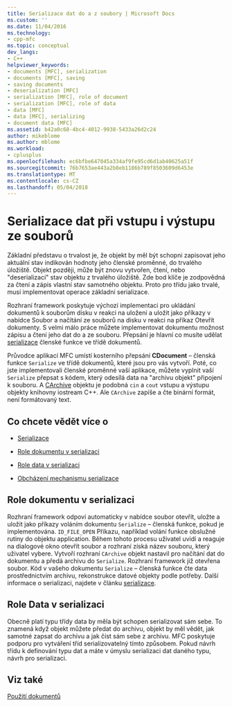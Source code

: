 ```yaml
---
title: Serializace dat do a z soubory | Microsoft Docs
ms.custom: ''
ms.date: 11/04/2016
ms.technology:
- cpp-mfc
ms.topic: conceptual
dev_langs:
- C++
helpviewer_keywords:
- documents [MFC], serialization
- documents [MFC], saving
- saving documents
- deserialization [MFC]
- serialization [MFC], role of document
- serialization [MFC], role of data
- data [MFC]
- data [MFC], serializing
- document data [MFC]
ms.assetid: b42a0c68-4bc4-4012-9938-5433a26d2c24
author: mikeblome
ms.author: mblome
ms.workload:
- cplusplus
ms.openlocfilehash: ec6bfbe647045a334af9fe95cd6d1ab40625a51f
ms.sourcegitcommit: 76b7653ae443a2b8eb1186b789f8503609d6453e
ms.translationtype: MT
ms.contentlocale: cs-CZ
ms.lasthandoff: 05/04/2018
---
```

# <a name="serializing-data-to-and-from-files"></a>Serializace dat při vstupu i výstupu ze souborů
Základní představu o trvalost je, že objekt by měl být schopni zapisovat jeho aktuální stav indikován hodnoty jeho členské proměnné, do trvalého úložiště. Objekt později, může být znovu vytvořen, čtení, nebo "deserializaci" stav objektu z trvalého úložiště. Zde bod klíče je zodpovědná za čtení a zápis vlastní stav samotného objektu. Proto pro třídu jako trvalé, musí implementovat operace základní serializace.  
  
 Rozhraní framework poskytuje výchozí implementaci pro ukládání dokumentů k souborům disku v reakci na uložení a uložit jako příkazy v nabídce Soubor a načítání ze souborů na disku v reakci na příkaz Otevřít dokumenty. S velmi málo práce můžete implementovat dokumentu možnost zápisu a čtení jeho dat do a ze souboru. Přepsání je hlavní co musíte udělat [serializace](../mfc/reference/cobject-class.md#serialize) členské funkce ve třídě dokumentů.  
  
 Průvodce aplikací MFC umístí kosterního přepsání **CDocument** – členská funkce `Serialize` ve třídě dokumentů, které jsou pro vás vytvoří. Poté, co jste implementovali členské proměnné vaší aplikace, můžete vyplnit vaší `Serialize` přepsat s kódem, který odesílá data na "archivu objekt" připojení k souboru. A [CArchive](../mfc/reference/carchive-class.md) objektu je podobná `cin` a `cout` vstupu a výstupu objekty knihovny iostream C++. Ale `CArchive` zapíše a čte binární formát, není formátovaný text.  
  
## <a name="what-do-you-want-to-know-more-about"></a>Co chcete vědět více o  
  
-   [Serializace](../mfc/serialization-in-mfc.md)  
  
-   [Role dokumentu v serializaci](#_core_the_document.92.s_role_in_serialization)  
  
-   [Role data v serializaci](#_core_the_data.92.s_role_in_serialization)  
  
-   [Obcházení mechanismu serializace](../mfc/bypassing-the-serialization-mechanism.md)  
  
##  <a name="_core_the_document.92.s_role_in_serialization"></a> Role dokumentu v serializaci  
 Rozhraní framework odpoví automaticky v nabídce soubor otevřít, uložte a uložit jako příkazy voláním dokumentu `Serialize` – členská funkce, pokud je implementována. `ID_FILE_OPEN` Příkazu, například volání funkce obslužné rutiny do objektu application. Během tohoto procesu uživatel uvidí a reaguje na dialogové okno otevřít soubor a rozhraní získá název souboru, který uživatel vybere. Vytvoří rozhraní `CArchive` objekt nastavil pro načítání dat do dokumentu a předá archivu do `Serialize`. Rozhraní framework již otevřena soubor. Kód v vašeho dokumentu `Serialize` – členská funkce čte data prostřednictvím archivu, rekonstrukce datové objekty podle potřeby. Další informace o serializaci, najdete v článku [serializace](../mfc/serialization-in-mfc.md).  
  
##  <a name="_core_the_data.92.s_role_in_serialization"></a> Role Data v serializaci  
 Obecně platí typu třídy data by měla být schopen serializovat sám sebe. To znamená když objekt můžete předat do archivu, objekt by měl vědět, jak samotné zapsat do archivu a jak číst sám sebe z archivu. MFC poskytuje podporu pro vytváření tříd serializovatelný tímto způsobem. Pokud návrh třídu k definování typu dat a máte v úmyslu serializaci dat daného typu, návrh pro serializaci.  
  
## <a name="see-also"></a>Viz také  
 [Použití dokumentů](../mfc/using-documents.md)

